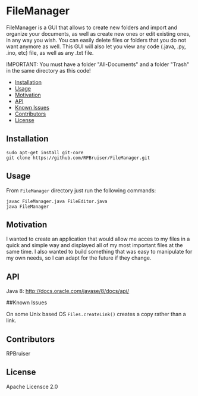 # FileManager

FileManager is a GUI that allows to create new folders and import and organize your documents, as well as create new ones or edit existing ones, in any way you wish. You can easily delete files or folders that you do not want anymore as well. This GUI will also let you view any code (.java, .py, .ino, etc) file, as well as any .txt file.

IMPORTANT: You must have a folder "All-Documents" and a folder "Trash" in the same directory as this code!

- [Installation](#installation)
- [Usage](#usage)
- [Motivation](#motivation)
- [API](#api)
- [Known Issues](#known_issues)
- [Contributors](#contributors)
- [License](#license)

## Installation

    sudo apt-get install git-core
    git clone https://github.com/RPBruiser/FileManager.git

## Usage

From `FileManager` directory just run the following commands:

    javac FileManager.java FileEditor.java
    java FileManager

## Motivation

I wanted to create an application that would allow me acces to my files in a quick and simple way and displayed all of my most important files at the same time. I also wanted to build something that was easy to manipulate for my own needs, so I can adapt for the future if they change.

## API

Java 8: 
http://docs.oracle.com/javase/8/docs/api/

##Known Issues

On some Unix based OS `Files.createLink()` creates a copy rather than a link.

## Contributors

RPBruiser

## License

Apache Licensce 2.0
